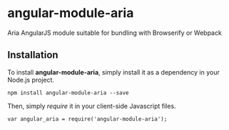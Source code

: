 angular-module-aria
===================

Aria AngularJS module suitable for bundling with Browserify or Webpack 

Installation
------------

To install **angular-module-aria**, simply install it as a dependency in your Node.js project.

    npm install angular-module-aria --save

Then, simply *require* it in your client-side Javascript files.

    var angular_aria = require('angular-module-aria');
